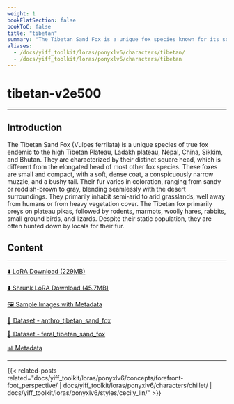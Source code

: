 ```yaml
---
weight: 1
bookFlatSection: false
bookToC: false
title: "tibetan"
summary: "The Tibetan Sand Fox is a unique fox species known for its square head and dense coat, inhabiting the high Tibetan Plateau with an unamused expression."
aliases:
  - /docs/yiff_toolkit/loras/ponyxlv6/characters/tibetan/
  - /docs/yiff_toolkit/loras/ponyxlv6/characters/tibetan
---
```


<!--markdownlint-disable MD025 MD033 -->

# tibetan-v2e500

---

## Introduction

The Tibetan Sand Fox (Vulpes ferrilata) is a unique species of true fox endemic to the high Tibetan Plateau, Ladakh plateau, Nepal, China, Sikkim, and Bhutan. They are characterized by their distinct square head, which is different from the elongated head of most other fox species. These foxes are small and compact, with a soft, dense coat, a conspicuously narrow muzzle, and a bushy tail. Their fur varies in coloration, ranging from sandy or reddish-brown to gray, blending seamlessly with the desert surroundings. They primarily inhabit semi-arid to arid grasslands, well away from humans or from heavy vegetation cover. The Tibetan fox primarily preys on plateau pikas, followed by rodents, marmots, woolly hares, rabbits, small ground birds, and lizards. Despite their static population, they are often hunted down by locals for their fur.

## Content

---

[⬇️ LoRA Download (229MB)](https://huggingface.co/k4d3/yiff_toolkit/resolve/main/ponyxl_loras/tibetan-v2e500.safetensors?download=true)

[⬇️ Shrunk LoRA Download (45.7MB)](https://huggingface.co/k4d3/yiff_toolkit/resolve/main/ponyxl_loras_shrunk_2/tibetan-v2e500_frockpt1_th-3.55.safetensors?download=true)

[🖼️ Sample Images with Metadata](https://huggingface.co/k4d3/yiff_toolkit/tree/main/static/{})

[📐 Dataset - anthro_tibetan_sand_fox](https://huggingface.co/datasets/k4d3/furry/tree/main/anthro_tibetan_sand_fox)

[📐 Dataset - feral_tibetan_sand_fox](https://huggingface.co/datasets/k4d3/furry/tree/main/feral_tibetan_sand_fox)

[📊 Metadata](https://huggingface.co/k4d3/yiff_toolkit/raw/main/ponyxl_loras/tibetan-v2e500.json)

---

{{< related-posts related="docs/yiff_toolkit/loras/ponyxlv6/concepts/forefront-foot_perspective/ | docs/yiff_toolkit/loras/ponyxlv6/characters/chillet/ | docs/yiff_toolkit/loras/ponyxlv6/styles/cecily_lin/" >}}
